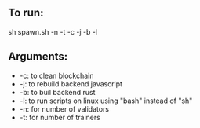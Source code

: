 ## To run:

sh spawn.sh -n <number of validators> -t <number of trainers> -c -j -b -l

## Arguments:
- -c: to clean blockchain
- -j: to rebuild backend javascript
- -b: to buil backend rust
- -l: to run scripts on linux using "bash" instead of "sh"
- -n: for number of validators
- -t: for number of trainers